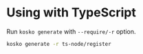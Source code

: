 # Using with TypeScript

Run `kosko generate` with `--require/-r` option.

```sh
kosko generate -r ts-node/register
```
